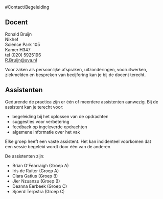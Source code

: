 #Contact/Begeleiding

## Docent
Ronald Bruijn   
Nikhef  
Science Park 105   
Kamer H347  
tel (020) 5925196   
<R.Bruijn@uva.nl>  

Voor zaken als persoonlijke afspraken, uitzonderingen, vooruitwerken, ziekmelden en bespreken van becijfering kan je bij de docent terecht. 

## Assistenten
Gedurende de practica zijn er één of meerdere assistenten aanwezig. Bij de 
assistent kan je terecht voor:

  * begeleiding bij het oplossen van de opdrachten
  * suggesties voor verbetering
  * feedback op ingeleverde opdrachten 
  * algemene informatie over het vak

Elke groep heeft een vaste assistent. Het kan incidenteel voorkomen dat een 
sessie begeleid wordt door één van de anderen.

De assistenten zijn: 

* Brían O'Fearraigh (Groep A)
* Iris de Ruiter (Groep A)
* Clara Gatius (Groep B)
* Jier Nzuanzu (Groep B)
* Deanna Eerbeek (Groep C)
* Sjoerd Terpstra (Groep C)
